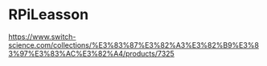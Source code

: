 # RPiLeasson

https://www.switch-science.com/collections/%E3%83%87%E3%82%A3%E3%82%B9%E3%83%97%E3%83%AC%E3%82%A4/products/7325
